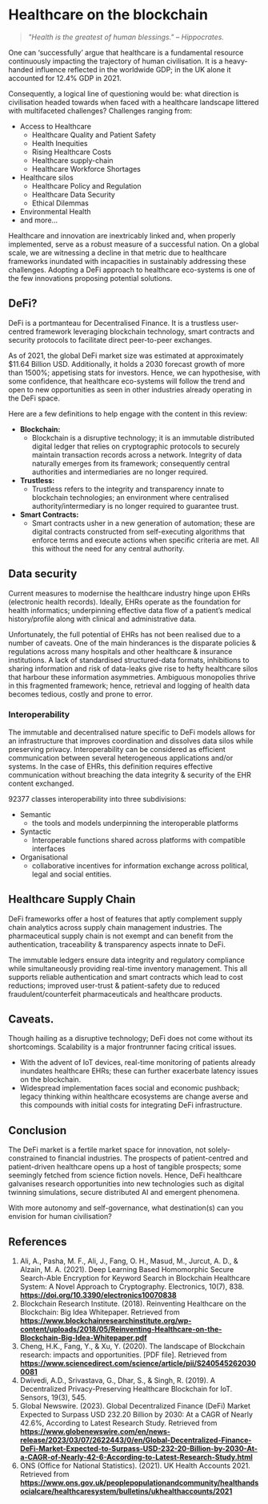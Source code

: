 # Healthcare on the blockchain

> *"Health is the greatest of human blessings." – Hippocrates.*
> 

One can ‘successfully’ argue that healthcare is a fundamental resource continuously impacting the trajectory of human civilisation. It is a heavy-handed influence reflected in the worldwide GDP; in the UK alone it accounted for 12.4% GDP in 2021.

Consequently, a logical line of questioning would be: what direction is civilisation headed towards when faced with a healthcare landscape littered with multifaceted challenges? Challenges ranging from:

- Access to Healthcare
    - Healthcare Quality and Patient Safety
    - Health Inequities
    - Rising Healthcare Costs
    - Healthcare supply-chain
    - Healthcare Workforce Shortages
- Healthcare silos
    - Healthcare Policy and Regulation
    - Healthcare Data Security
    - Ethical Dilemmas
- Environmental Health
- and more…

Healthcare and innovation are inextricably linked and, when properly implemented, serve as a robust measure of a successful nation. On a global scale, we are witnessing a decline in that metric due to healthcare frameworks inundated with incapacities in sustainably addressing these challenges. Adopting a DeFi approach to healthcare eco-systems is one of the few innovations proposing potential solutions. 

## DeFi?

DeFi is a portmanteau for Decentralised Finance. It is a trustless user-centred framework leveraging blockchain technology, smart contracts and security protocols to facilitate direct peer-to-peer exchanges. 

As of 2021, the global DeFi market size was estimated at approximately $11.64 Billion USD. Additionally, it holds a 2030 forecast growth of more than 1500%; appetising stats for investors. Hence, we can hypothesise, with some confidence, that healthcare eco-systems will follow the trend and open to new opportunities as seen in other industries already operating in the DeFi space.

Here are a few definitions to help engage with the content in this review:

- **Blockchain:**
    - Blockchain is a disruptive technology; it is an immutable distributed digital ledger that relies on cryptographic protocols to securely maintain transaction records across a network. Integrity of data naturally emerges from its framework; consequently central authorities and intermediaries are no longer required.
- **Trustless:**
    - Trustless refers to the integrity and transparency innate to blockchain technologies; an environment where centralised authority/intermediary is no longer required to guarantee trust.
- **Smart Contracts:**
    - Smart contracts usher in a new generation of automation; these are digital contracts constructed from self-executing algorithms that enforce terms and execute actions when specific criteria are met. All this without the need for any central authority.

## Data security

Current measures to modernise the healthcare industry hinge upon EHRs (electronic health records). Ideally, EHRs operate as the foundation for health informatics; underpinning effective data flow of a patient’s medical history/profile along with clinical and administrative data. 

Unfortunately, the full potential of EHRs has not been realised due to a number of caveats. One of the main hinderances is the disparate policies & regulations across many hospitals and other healthcare & insurance institutions. A lack of standardised structured-data formats, inhibitions to sharing information and risk of data-leaks give rise to hefty healthcare silos that harbour these information asymmetries. Ambiguous monopolies thrive in this fragmented framework; hence, retrieval and logging of health data becomes tedious, costly and prone to error.

### Interoperability

The immutable and decentralised nature specific to DeFi models allows for an infrastructure that improves coordination and dissolves data silos while preserving privacy. Interoperability can be considered as efficient communication between several heterogeneous applications and/or systems. In the case of EHRs, this definition requires effective communication without breaching the data integrity & security of the EHR content exchanged.

92377 classes interoperability into three subdivisions:

- Semantic
    - the tools and models underpinning the interoperable platforms
- Syntactic
    - Interoperable functions shared across platforms with compatible interfaces
- Organisational
    - collaborative incentives for information exchange across political, legal and social entities.

## Healthcare Supply Chain

DeFi frameworks offer a host of features that aptly complement supply chain analytics across supply chain management industries. The pharmaceutical supply chain is not exempt and can benefit from the authentication, traceability & transparency aspects innate to DeFi. 

The immutable ledgers ensure data integrity and regulatory compliance while simultaneously providing real-time inventory management. This all supports reliable authentication and smart contracts which lead to cost reductions; improved user-trust & patient-safety due to reduced fraudulent/counterfeit pharmaceuticals and healthcare products.

## Caveats.

Though hailing as a disruptive technology; DeFi does not come without its shortcomings. Scalability is a major frontrunner facing critical issues. 

- With the advent of IoT devices, real-time monitoring of patients already inundates healthcare EHRs; these can further exacerbate latency issues on the blockchain.
- Widespread implementation faces social and economic pushback; legacy thinking within healthcare ecosystems are change averse and this compounds with initial costs for integrating DeFi infrastructure.

## Conclusion

The DeFi market is a fertile market space for innovation, not solely-constrained to financial industries. The prospects of patient-centred and patient-driven healthcare opens up a host of tangible prospects; some seemingly fetched from science fiction novels. Hence, DeFi healthcare  galvanises research opportunities into new technologies such as digital twinning simulations, secure distributed AI and emergent phenomena. 

With more autonomy and self-governance, what destination(s) can you envision for human civilisation?

## References

1. Ali, A., Pasha, M. F., Ali, J., Fang, O. H., Masud, M., Jurcut, A. D., & Alzain, M. A. (2021). Deep Learning Based Homomorphic Secure Search-Able Encryption for Keyword Search in Blockchain Healthcare System: A Novel Approach to Cryptography. Electronics, 10(7), 838. **https://doi.org/10.3390/electronics10070838**
2. Blockchain Research Institute. (2018). Reinventing Healthcare on the Blockchain: Big Idea Whitepaper. Retrieved from **https://www.blockchainresearchinstitute.org/wp-content/uploads/2018/05/Reinventing-Healthcare-on-the-Blockchain-Big-Idea-Whitepaper.pdf**
3. Cheng, H.K., Fang, Y., & Xu, Y. (2020). The landscape of Blockchain research: impacts and opportunities. [PDF file]. Retrieved from **https://www.sciencedirect.com/science/article/pii/S2405452620300081**
4. Dwivedi, A.D., Srivastava, G., Dhar, S., & Singh, R. (2019). A Decentralized Privacy-Preserving Healthcare Blockchain for IoT. Sensors, 19(3), 545.
5. Global Newswire. (2023). Global Decentralized Finance (DeFi) Market Expected to Surpass USD 232.20 Billion by 2030: At a CAGR of Nearly 42.6%, According to Latest Research Study. Retrieved from **https://www.globenewswire.com/en/news-release/2023/03/07/2622443/0/en/Global-Decentralized-Finance-DeFi-Market-Expected-to-Surpass-USD-232-20-Billion-by-2030-At-a-CAGR-of-Nearly-42-6-According-to-Latest-Research-Study.html**
6. ONS (Office for National Statistics). (2021). UK Health Accounts 2021. Retrieved from **https://www.ons.gov.uk/peoplepopulationandcommunity/healthandsocialcare/healthcaresystem/bulletins/ukhealthaccounts/2021**
